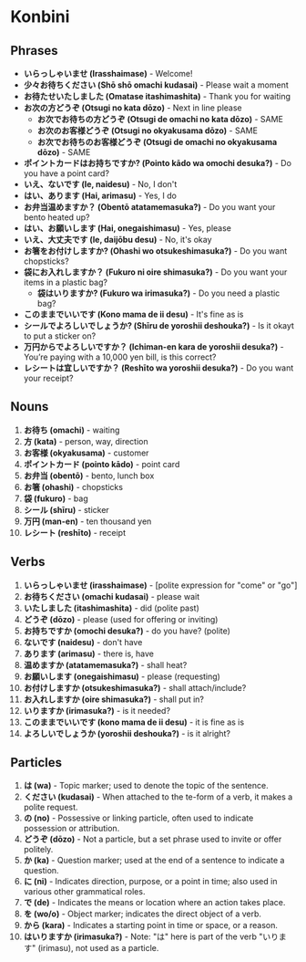 # Konbini

## Phrases
- **いらっしゃいませ (Irasshaimase)** - Welcome!
- **少々お待ちください (Shō shō omachi kudasai)** - Please wait a moment
- **お待たせいたしました (Omatase itashimashita)** - Thank you for waiting
- **お次の方どうぞ (Otsugi no kata dōzo)** - Next in line please
  - **お次でお待ちの方どうぞ (Otsugi de omachi no kata dōzo)** - SAME
  - **お次のお客様どうぞ (Otsugi no okyakusama dōzo)** - SAME
  - **お次でお待ちのお客様どうぞ (Otsugi de omachi no okyakusama dōzo)** - SAME
- **ポイントカードはお持ちですか? (Pointo kādo wa omochi desuka?)** - Do you have a point card?
- **いえ、ないです (Ie, naidesu)** - No, I don't
- **はい、あります (Hai, arimasu)** - Yes, I do
- **お弁当温めますか？ (Obentō atatamemasuka?)** - Do you want your bento heated up?
- **はい、お願いします (Hai, onegaishimasu)** - Yes, please
- **いえ、大丈夫です (Ie, daijōbu desu)** - No, it's okay
- **お箸をお付けしますか? (Ohashi wo otsukeshimasuka?)** - Do you want chopsticks?
- **袋にお入れしますか？ (Fukuro ni oire shimasuka?)** - Do you want your items in a plastic bag?
  - **袋はいりますか? (Fukuro wa irimasuka?)** - Do you need a plastic bag?
- **このままでいいです (Kono mama de ii desu)** - It's fine as is
- **シールでよろしいでしょうか?  (Shīru de yoroshii deshouka?)** - Is it okayt to put a sticker on?
- **万円からでよろしいですか？ (Ichiman-en kara de yoroshii desuka?)** - You’re paying with a 10,000 yen bill, is this correct?
- **レシートは宜しいですか？ (Reshīto wa yoroshii desuka?)** - Do you want your receipt?

## Nouns

1. **お待ち (omachi)** - waiting
2. **方 (kata)** - person, way, direction
3. **お客様 (okyakusama)** - customer
4. **ポイントカード (pointo kādo)** - point card
5. **お弁当 (obentō)** - bento, lunch box
6. **お箸 (ohashi)** - chopsticks
7. **袋 (fukuro)** - bag
8. **シール (shīru)** - sticker
9. **万円 (man-en)** - ten thousand yen
10. **レシート (reshīto)** - receipt

## Verbs

1. **いらっしゃいませ (irasshaimase)** - [polite expression for "come" or "go"]
2. **お待ちください (omachi kudasai)** - please wait
3. **いたしました (itashimashita)** - did (polite past)
4. **どうぞ (dōzo)** - please (used for offering or inviting)
5. **お持ちですか (omochi desuka?)** - do you have? (polite)
6. **ないです (naidesu)** - don't have
7. **あります (arimasu)** - there is, have
8. **温めますか (atatamemasuka?)** - shall heat?
9. **お願いします (onegaishimasu)** - please (requesting)
10. **お付けしますか (otsukeshimasuka?)** - shall attach/include?
11. **お入れしますか (oire shimasuka?)** - shall put in?
12. **いりますか (irimasuka?)** - is it needed?
13. **このままでいいです (kono mama de ii desu)** - it is fine as is
14. **よろしいでしょうか (yoroshii deshouka?)** - is it alright?

## Particles

1. **は (wa)** - Topic marker; used to denote the topic of the sentence.
2. **ください (kudasai)** - When attached to the te-form of a verb, it makes a polite request.
3. **の (no)** - Possessive or linking particle, often used to indicate possession or attribution.
4. **どうぞ (dōzo)** - Not a particle, but a set phrase used to invite or offer politely.
5. **か (ka)** - Question marker; used at the end of a sentence to indicate a question.
6. **に (ni)** - Indicates direction, purpose, or a point in time; also used in various other grammatical roles.
7. **で (de)** - Indicates the means or location where an action takes place.
8. **を (wo/o)** - Object marker; indicates the direct object of a verb.
9. **から (kara)** - Indicates a starting point in time or space, or a reason.
10. **はいりますか (irimasuka?)** - Note: "は" here is part of the verb "いります" (irimasu), not used as a particle.

